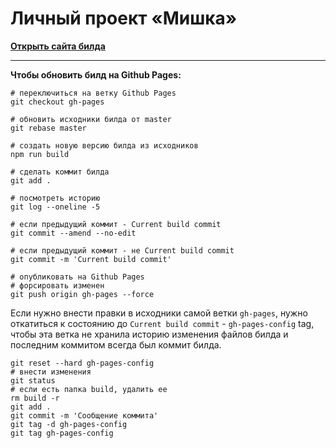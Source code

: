 # Личный проект «Мишка»

[**Открыть сайта билда**](https://likedaydream.github.io/mishka/build/)

---

**Чтобы обновить билд на Github Pages:**

```
# переключиться на ветку Github Pages
git checkout gh-pages

# обновить исходники билда от master
git rebase master

# создать новую версию билда из исходников
npm run build

# сделать коммит билда
git add .

# посмотреть историю
git log --oneline -5

# если предыдущий коммит - Current build commit
git commit --amend --no-edit

# если предыдущий коммит - не Current build commit
git commit -m 'Current build commit'

# опубликовать на Github Pages
# форсировать изменен
git push origin gh-pages --force
```

Если нужно внести правки в исходники самой ветки `gh-pages`, нужно откатиться к состоянию до `Current build commit` - `gh-pages-config` tag, чтобы эта ветка не хранила историю изменения файлов билда и последним коммитом всегда был коммит билда.

```
git reset --hard gh-pages-config
# внести изменения
git status
# если есть папка build, удалить ее
rm build -r
git add .
git commit -m 'Сообщение коммита'
git tag -d gh-pages-config
git tag gh-pages-config
```
